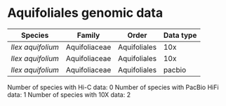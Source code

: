 # Aquifoliales genomic data

| Species | Family | Order | Data type |
| -- | --- | --- | --- |
| *Ilex aquifolium* | Aquifoliaceae | Aquifoliales | 10x |
| *Ilex aquifolium* | Aquifoliaceae | Aquifoliales | 10x |
| *Ilex aquifolium* | Aquifoliaceae | Aquifoliales | pacbio |

Number of species with Hi-C data: 0
Number of species with PacBio HiFi data: 1
Number of species with 10X data: 2
